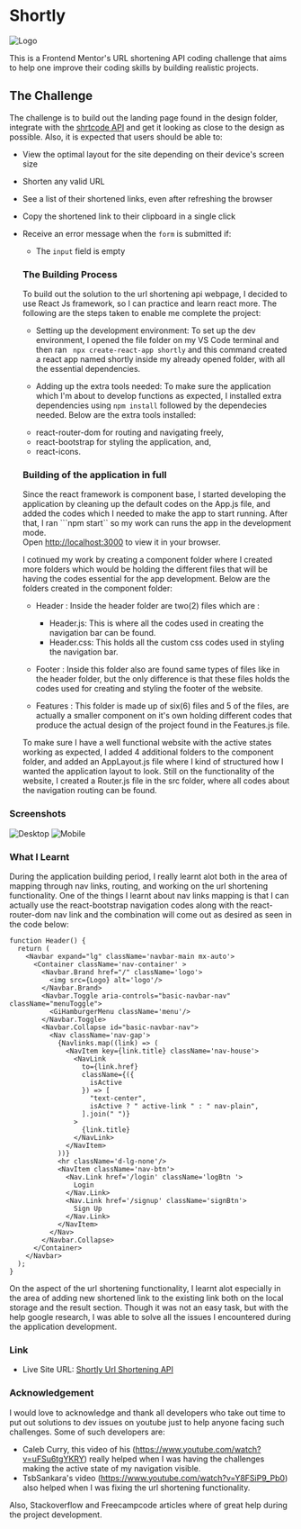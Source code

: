 # Shortly

<img src="https://github.com/Ogochukwu-ugo/Shortly-Url-Shortening-API/blob/main/src/images/footer-logo%20.svg
" alt="Logo"/>

This is a Frontend Mentor's URL shortening API coding challenge that aims to help one improve their coding skills by building realistic projects.

## The Challenge
 
 The challenge is to build out the landing page found in the design folder, integrate with the [shrtcode API](https://app.shrtco.de/) and get it looking as close to the design as possible.
 Also, it is expected that users should be able to:

- View the optimal layout for the site depending on their device's screen size
- Shorten any valid URL
- See a list of their shortened links, even after refreshing the browser
- Copy the shortened link to their clipboard in a single click
- Receive an error message when the `form` is submitted if:
    - The `input` field is empty


  ### The Building Process
  To build out the solution to the url shortening api webpage, I decided to use React Js framework, so I can practice and learn react more.
  The following are the steps taken to enable me complete the project:
  
  - Setting up the development environment: To set up the dev environment, I opened the file folder on my VS Code terminal and then ran ``` npx create-react-app shortly``` and this command created a react app named shortly inside my already opened folder, with all the essential dependencies.

  - Adding up the extra tools needed: To make sure the application which I'm about to develop functions as expected, I installed extra dependencies using ```npm install``` followed by the dependecies needed. Below are the extra tools installed:

  * react-router-dom for routing and navigating freely,
  * react-bootstrap for styling the application, and,
  * react-icons.

  ### Building of the application in full
  Since the react framework is component base, I started developing the application by cleaning up the default codes on the App.js file, and added the codes which I needed to make the app to start running. After that, I ran ```npm start`` so my work can runs the app in the development mode.\
  Open [http://localhost:3000](http://localhost:3000) to view it in your browser.

  I cotinued my work by creating a component folder where I created more folders which would be holding the different files that will be having the codes essential for the app development.
  Below are the folders created in the component folder:

  - Header : Inside the header folder are two(2) files which are :
    - Header.js: This is where all the codes used in creating the navigation bar can be found.
    - Header.css: This holds all the custom css codes used in styling the navigation bar.

  - Footer : Inside this folder also are found same types of files like in the header folder, but the only difference is that these files holds the codes used for creating and styling the footer of the website.

  - Features : This folder is made up of six(6) files and 5 of the files, are actually a smaller component on it's own holding different codes that produce the actual design of the project found in the Features.js file.

  To make sure I have a well functional website with the active states working as expected, I added 4 additional folders to the component folder, and added an AppLayout.js file where I kind of structured how I wanted the application layout to look.
  Still on the functionality of the website, I created a Router.js file in the src folder, where all codes about the navigation routing can be found.

### Screenshots

![Desktop](https://github.com/Ogochukwu-ugo/Shortly-Url-Shortening-API/blob/main/src/images/Desktop-view.png)
![Mobile](https://github.com/Ogochukwu-ugo/Shortly-Url-Shortening-API/blob/main/src/images/Mobile-view.png)

  ### What I Learnt
  During the application building period, I really learnt alot both in the area of mapping through nav links, routing, and working on the url shortening functionality.
  One of the things I learnt about nav links mapping is that I can actually use the react-bootstrap navigation codes along with the react-router-dom nav link and the combination will come out as desired as seen in the code below:

  ```
  function Header() {
    return (
      <Navbar expand="lg" className='navbar-main mx-auto'>
        <Container className='nav-container' >
          <Navbar.Brand href="/" className='logo'>
            <img src={Logo} alt='logo'/>
          </Navbar.Brand>
          <Navbar.Toggle aria-controls="basic-navbar-nav" className="menuToggle">
            <GiHamburgerMenu className='menu'/>
          </Navbar.Toggle>
          <Navbar.Collapse id="basic-navbar-nav">
            <Nav className='nav-gap'>
              {Navlinks.map((link) => (
                <NavItem key={link.title} className='nav-house'>
                  <NavLink
                    to={link.href}
                    className={({
                      isActive 
                    }) => [
                      "text-center",
                      isActive ? " active-link " : " nav-plain",
                    ].join(" ")}
                  >
                    {link.title}
                  </NavLink>
                </NavItem>
              ))}
              <hr className='d-lg-none'/>
              <NavItem className='nav-btn'>
                <Nav.Link href='/login' className='logBtn '>
                  Login
                </Nav.Link>
                <Nav.Link href='/signup' className='signBtn'>
                  Sign Up
                </Nav.Link>
              </NavItem>
            </Nav>
          </Navbar.Collapse>
        </Container>
      </Navbar>
    );
  }
```
On the aspect of the url shortening functionality, I learnt alot especially in the area of adding new shortened link to the existing link both on the local storage and the result section. Though it was not an easy task, but with the help google research, I was able to solve all the issues I encountered during the application development.

### Link

- Live Site URL: [Shortly Url Shortening API](https://shortly-url-shortening-api-psi.vercel.app/)

### Acknowledgement

I would love to acknowledge and thank all developers who take out time to put out solutions to dev issues on youtube just to help anyone facing such challenges. Some of such developers are:
- Caleb Curry, this video of his (https://www.youtube.com/watch?v=uFSu6tgYKRY) really helped when I was having the challenges making the active state of my navigation visible.
- TsbSankara's video (https://www.youtube.com/watch?v=Y8FSiP9_Pb0) also helped when I was fixing the url shortening functionality.

Also, Stackoverflow and Freecampcode articles where of great help during the project development.


  


